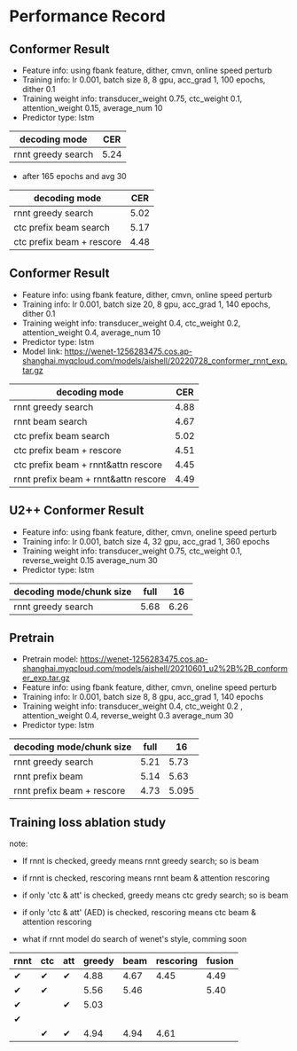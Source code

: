 # Performance Record

## Conformer Result

* Feature info: using fbank feature, dither, cmvn, online speed perturb
* Training info: lr 0.001, batch size 8, 8 gpu, acc_grad 1, 100 epochs, dither 0.1
* Training weight info: transducer_weight 0.75, ctc_weight 0.1, attention_weight 0.15, average_num 10
* Predictor type: lstm

| decoding mode             | CER   |
|---------------------------|-------|
| rnnt greedy search        | 5.24  |

* after 165 epochs and avg 30

| decoding mode             | CER   |
|---------------------------|-------|
| rnnt greedy search        | 5.02  |
| ctc prefix beam search    | 5.17  |
| ctc prefix beam + rescore | 4.48  |

## Conformer Result

* Feature info: using fbank feature, dither, cmvn, online speed perturb
* Training info: lr 0.001, batch size 20, 8 gpu, acc_grad 1, 140 epochs, dither 0.1
* Training weight info: transducer_weight 0.4, ctc_weight 0.2, attention_weight 0.4, average_num 10
* Predictor type: lstm
* Model link: https://wenet-1256283475.cos.ap-shanghai.myqcloud.com/models/aishell/20220728_conformer_rnnt_exp.tar.gz

| decoding mode                         | CER   |
|---------------------------------------|-------|
| rnnt greedy search                    | 4.88  |
| rnnt beam search                      | 4.67  |
| ctc prefix beam search                | 5.02  |
| ctc prefix beam + rescore             | 4.51  |
| ctc prefix beam + rnnt&attn rescore   | 4.45  |
| rnnt prefix beam + rnnt&attn rescore  | 4.49  |


## U2++ Conformer Result

* Feature info: using fbank feature, dither, cmvn, oneline speed perturb
* Training info: lr 0.001, batch size 4, 32 gpu, acc_grad 1, 360 epochs
* Training weight info: transducer_weight 0.75,  ctc_weight 0.1, reverse_weight 0.15  average_num 30
* Predictor type: lstm

| decoding mode/chunk size  | full  | 16    |
|---------------------------|-------|-------|
| rnnt greedy search        | 5.68  | 6.26  |

## Pretrain
* Pretrain model: https://wenet-1256283475.cos.ap-shanghai.myqcloud.com/models/aishell/20210601_u2%2B%2B_conformer_exp.tar.gz
* Feature info: using fbank feature, dither, cmvn, oneline speed perturb
* Training info: lr 0.001, batch size 8, 8 gpu, acc_grad 1, 140 epochs
* Training weight info: transducer_weight 0.4,  ctc_weight 0.2 , attention_weight 0.4, reverse_weight 0.3  average_num 30
* Predictor type: lstm

| decoding mode/chunk size    | full  | 16     |
|-----------------------------|-------|--------|
| rnnt greedy search          | 5.21  | 5.73   |
| rnnt prefix beam            | 5.14  | 5.63   |
| rnnt prefix beam + rescore  | 4.73  | 5.095  |


## Training loss ablation study

note:

- If rnnt is checked, greedy means rnnt  greedy search; so is beam

- if rnnt is checked, rescoring means rnnt beam & attention rescoring

- if only 'ctc & att' is checked, greedy means ctc gredy search; so is beam

- if only  'ctc & att' (AED)  is checked, rescoring means ctc beam & attention rescoring

- what if rnnt model do search of wenet's style, comming soon

| rnnt | ctc | att | greedy | beam | rescoring | fusion |
|------|-----|-----|--------|------|-----------|--------|
| ✔    | ✔   | ✔   |   4.88 | 4.67 |      4.45 |   4.49 |
| ✔    | ✔   |     |   5.56 | 5.46 |           |   5.40 |
| ✔    |     |✔    |   5.03 |      |           |        |
| ✔    |     |     |        |      |           |        |
|      | ✔   | ✔   |   4.94 | 4.94 |      4.61 |        |
